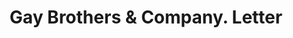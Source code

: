 ---
doi: 10.7916/D8KS83MK
date_other: '1893'
date_other_textual: '1893'
form: correspondence
genre:
- Letters (correspondence)
name:
- Gay Brothers & Company
object_in_context_url: https://biggert.cul.columbia.edu/items/view/ave_biggert_01005
subject_hierarchical_geographic:
- New York, New York, United States
subject_name:
- Gay Brothers & Company
title: Gay Brothers & Company. Letter
sort_title: Gay Brothers & Company. Letter
call_number: ave_biggert_01005
coordinates:
- 40.71277777777778,-74.00583333333333
pid: ave_biggert_01005
identifiers: ave_biggert_01005
canvas_id: ldpd:396273
permalink: "/items/ave_biggert_01005/"
layout: iiif-image-page
---